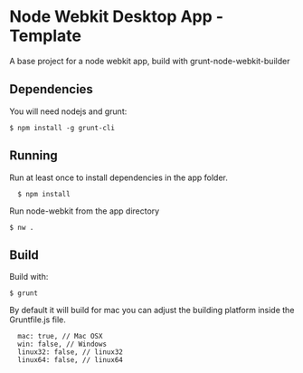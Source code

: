 Node Webkit Desktop App - Template
====================

A base project for a node webkit app, build with grunt-node-webkit-builder

## Dependencies

You will need nodejs and grunt:

    $ npm install -g grunt-cli
    
## Running

Run at least once to install dependencies in the app folder.
```
  $ npm install
```
Run node-webkit from the app directory  
```
$ nw . 
```
## Build

Build with:
```
$ grunt
```
By default it will build for mac you can adjust the building platform inside the Gruntfile.js file.
```
  mac: true, // Mac OSX
  win: false, // Windows
  linux32: false, // linux32
  linux64: false, // linux64
```
